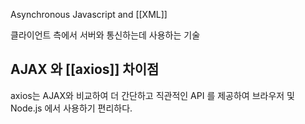 Asynchronous Javascript and [[XML]]

클라이언트 측에서 서버와 통신하는데 사용하는 기술

## AJAX 와 [[axios]] 차이점

axios는 AJAX와 비교하여 더 간단하고 직관적인 API 를 제공하여 브라우저 및 Node.js 에서 사용하기 편리하다.

